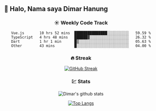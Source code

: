 ## 👋 Halo, Nama saya **Dimar Hanung**

<center>

### :sunny: Weekly Code Track
<!--START_SECTION:waka-->

```text
Vue.js       10 hrs 52 mins  ███████████████░░░░░░░░░░   59.59 %
TypeScript   4 hrs 48 mins   ██████▓░░░░░░░░░░░░░░░░░░   26.32 %
Dart         1 hr 1 min      █▒░░░░░░░░░░░░░░░░░░░░░░░   05.63 %
Other        43 mins         █░░░░░░░░░░░░░░░░░░░░░░░░   04.00 %
```

<!--END_SECTION:waka-->

### :fire: Streak

[![GitHub Streak](http://github-readme-streak-stats.herokuapp.com?user=dimar-hanung)](https://git.io/streak-stats)

### :chart: Stats

![Dimar's github stats](https://github-readme-stats.vercel.app/api?username=dimar-hanung&show_icons=true&theme=vue)

[![Top Langs](https://github-readme-stats.vercel.app/api/top-langs/?username=dimar-hanung)](#)

</center>
